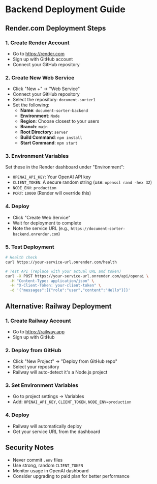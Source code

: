 # Backend Deployment Guide

## Render.com Deployment Steps

### 1. Create Render Account
- Go to https://render.com
- Sign up with GitHub account
- Connect your GitHub repository

### 2. Create New Web Service
- Click "New +" → "Web Service"
- Connect your GitHub repository
- Select the repository: `document-sorter1`
- Set the following:
  - **Name**: `document-sorter-backend`
  - **Environment**: `Node`
  - **Region**: Choose closest to your users
  - **Branch**: `main`
  - **Root Directory**: `server`
  - **Build Command**: `npm install`
  - **Start Command**: `npm start`

### 3. Environment Variables
Set these in the Render dashboard under "Environment":
- `OPENAI_API_KEY`: Your OpenAI API key
- `CLIENT_TOKEN`: A secure random string (use: `openssl rand -hex 32`)
- `NODE_ENV`: `production`
- `PORT`: `10000` (Render will override this)

### 4. Deploy
- Click "Create Web Service"
- Wait for deployment to complete
- Note the service URL (e.g., `https://document-sorter-backend.onrender.com`)

### 5. Test Deployment
```bash
# Health check
curl https://your-service-url.onrender.com/health

# Test API (replace with your actual URL and token)
curl -X POST https://your-service-url.onrender.com/api/openai \
  -H "Content-Type: application/json" \
  -H "X-Client-Token: your-client-token" \
  -d '{"messages":[{"role":"user","content":"Hello"}]}'
```

## Alternative: Railway Deployment

### 1. Create Railway Account
- Go to https://railway.app
- Sign up with GitHub

### 2. Deploy from GitHub
- Click "New Project" → "Deploy from GitHub repo"
- Select your repository
- Railway will auto-detect it's a Node.js project

### 3. Set Environment Variables
- Go to project settings → Variables
- Add: `OPENAI_API_KEY`, `CLIENT_TOKEN`, `NODE_ENV=production`

### 4. Deploy
- Railway will automatically deploy
- Get your service URL from the dashboard

## Security Notes
- Never commit `.env` files
- Use strong, random `CLIENT_TOKEN`
- Monitor usage in OpenAI dashboard
- Consider upgrading to paid plan for better performance
